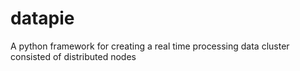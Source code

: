 # datapie
A python framework for creating a real time processing data cluster consisted of distributed nodes
